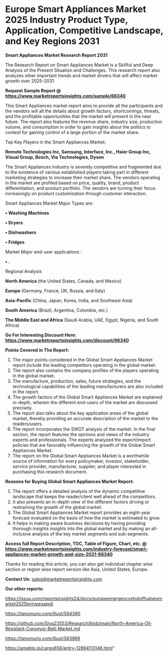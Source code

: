 # Europe Smart Appliances Market 2025 Industry Product Type, Application, Competitive Landscape, and Key Regions 2031

<strong>Smart Appliances Market Research Report 2031</strong>

The Research Report on Smart Appliances Market is a Skillful and Deep Analysis of the Present Situation and Challenges. This research report also analyzes other important trends and market drivers that will affect market growth over 2025-2031.

<strong>Request Sample Report @ <a href=https://www.marketreportsinsights.com/sample/66340>https://www.marketreportsinsights.com/sample/66340</a></strong>

This Smart Appliances market report aims to provide all the participants and the vendors will all the details about growth factors, shortcomings, threats, and the profitable opportunities that the market will present in the near future. The report also features the revenue share, industry size, production volume, and consumption in order to gain insights about the politics to contest for gaining control of a large portion of the market share.

Top Key Players in the Smart Appliances Market:

<strong>Remote Technologies Inc, Samsung, Interface, Inc., Haier Group Inc, Visual Group, Bosch, Via Technologies, Dyson</strong>

The Smart Appliances Industry is severely competitive and fragmented due to the existence of various established players taking part in different marketing strategies to increase their market share. The vendors operating in the market are profiled based on price, quality, brand, product differentiation, and product portfolio. The vendors are turning their focus increasingly on product customization through customer interaction.

Smart Appliances Market Major Types are:

<strong>• Washing Machines

• Dryers

• Dishwashers

• Fridges</strong>

Market Major end-user applications :

<strong>• .</strong>

Regional Analysis

</u><strong><b>North America</b></strong> (the United States, Canada, and Mexico)

<strong><b>Europe </b></strong>(Germany, France, UK, Russia, and Italy)

<strong><b>Asia-Pacific</b></strong> (China, Japan, Korea, India, and Southeast Asia)

<strong><b>South America</b></strong> (Brazil, Argentina, Colombia, etc.)

<strong><b>The Middle East and Africa</b></strong> (Saudi Arabia, UAE, Egypt, Nigeria, and South Africa)

<strong>Go For Interesting Discount Here: <a href=https://www.marketreportsinsights.com/discount/66340>https://www.marketreportsinsights.com/discount/66340</a></strong>

<strong>Points Covered in The Report:</strong>
<ol>
  <li>The major points considered in the Global Smart Appliances Market report include the leading competitors operating in the global market.</li>
  <li>The report also contains the company profiles of the players operating in the global market.</li>
  <li>The manufacture, production, sales, future strategies, and the technological capabilities of the leading manufacturers are also included in the report.</li>
  <li>The growth factors of the Global Smart Appliances Market are explained in-depth, wherein the different end-users of the market are discussed precisely.</li>
  <li>The report also talks about the key application areas of the global market, thereby providing an accurate description of the market to the readers/users.</li>
  <li>The report incorporates the SWOT analysis of the market. In the final section, the report features the opinions and views of the industry experts and professionals. The experts analyzed the export/import policies that are favorably influencing the growth of the Global Smart Appliances Market.</li>
  <li>The report on the Global Smart Appliances Market is a worthwhile source of information for every policymaker, investor, stakeholder, service provider, manufacturer, supplier, and player interested in purchasing this research document.</li>
</ol>
<strong>Reasons for Buying Global Smart Appliances Market Report:</strong>

<ol>
  <li>The report offers a detailed analysis of the dynamic competitive landscape that keeps the reader/client well ahead of the competitors.</li>
  <li>It also presents an in-depth view of the different factors driving or restraining the growth of the global market.</li>
  <li>The Global Smart Appliances Market report provides an eight-year forecast evaluated on the basis of how the market is estimated to grow.</li>
  <li>It helps in making aware business decisions by having providing thorough insights insights into the global market and by making an all-inclusive analysis of the key market segments and sub-segments.</li>
</ol>
<strong>Access full Report Description, TOC, Table of Figure, Chart, etc. @ <a href=https://www.marketreportsinsights.com/industry-forecast/smart-appliances-market-growth-and-size-2021-66340>https://www.marketreportsinsights.com/industry-forecast/smart-appliances-market-growth-and-size-2021-66340</a></strong>


Thanks for reading this article; you can also get individual chapter wise section or region wise report version like Asia, United States, Europe.

<strong>Contact Us:</strong>
sales@marketreportsinsights.com

<strong>Our other reports:</strong>

<a href=https://issuu.com/reportsinsights24/docs/europeemergencyshutoffvalvesmarket2025bytypesappli>https://issuu.com/reportsinsights24/docs/europeemergencyshutoffvalvesmarket2025bytypesappli</a>

<a href=https://tanomuno.com/illust/564390>https://tanomuno.com/illust/564390</a>

<a href=https://github.com/Siya23553/Research/blob/main/North-America-Oil-Resistant-Conveyor-Belt-Market.md>https://github.com/Siya23553/Research/blob/main/North-America-Oil-Resistant-Conveyor-Belt-Market.md</a>

<a href=https://tanomuno.com/illust/563969>https://tanomuno.com/illust/563969</a>

<a href=https://ameblo.jp/cargo656/entry-12894113148.html>https://ameblo.jp/cargo656/entry-12894113148.html</a>"
